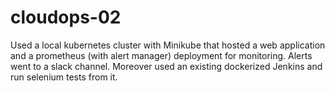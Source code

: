 # cloudops-02
Used a local kubernetes cluster with Minikube that hosted a web application and a prometheus (with alert manager) deployment for monitoring. 
Alerts went to a slack channel.
Moreover used an existing dockerized Jenkins and run selenium tests from it.
